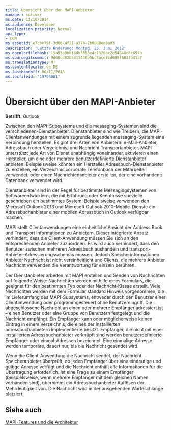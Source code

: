 ```yaml
---
title: Übersicht über den MAPI-Anbieter
manager: soliver
ms.date: 11/16/2014
ms.audience: Developer
localization_priority: Normal
api_type:
- COM
ms.assetid: e7cbc79f-3d60-4f21-a378-7b0088ee8ad3
description: 'Letzte �nderung: Montag, 25. Juni 2012'
ms.openlocfilehash: 15a53a0bb16db3683e4c1320ac2e54648c8c697b
ms.sourcegitcommit: 9d60cd82b5413446e5bc8ace2cd689f683fb41a7
ms.translationtype: MT
ms.contentlocale: de-DE
ms.lasthandoff: 06/11/2018
ms.locfileid: "19793081"
---
```

# <a name="mapi-service-provider-overview"></a>Übersicht über den MAPI-Anbieter

  
  
**Betrifft**: Outlook 
  
Zwischen den MAPI-Subsystems und die messaging-Systemen sind die verschiedenen-Dienstanbieter. Dienstanbieter sind wie Treibern, die MAPI-Clientanwendungen mit einem zugrunde liegenden messaging-System eine Verbindung herstellen. Es gibt drei Arten von Anbietern: e-Mail-Anbieter, Adressbuch oder Verzeichnis, und Nachricht Transportanbieter. MAPI unterstützt jede Art von Dienst unabhängig voneinander, aktivieren einen Hersteller, um eine oder mehrere benutzerdefinierte Dienstanbieter anbieten. Beispielsweise könnten ein Hersteller Adressbuch-Dienstanbieter zu erstellen, ein Verzeichnis corporate Telefonbuch der Mitarbeiter verwendet, oder einen Nachrichtenanbieter erstellen, der eine vorhandene Datenbank verwendet wird.
  
Dienstanbieter sind in der Regel für bestimmte Messagingsystemen von Softwareentwicklern, die mit Erfahrung oder Kenntnisse spezielle geschrieben ein bestimmtes System. Beispielsweise verwenden den Microsoft Outlook 2013 und Microsoft Outlook 2010-Mobile-Dienste ein Adressbuchanbieter einer mobilen Adressbuch in Outlook verfügbar machen. 
  
MAPI stellt Clientanwendungen eine einheitliche Ansicht der Address Book und Transport Informationen zu Anbietern. Dieser integrierte Ansatz verhindert, dass die Client-Anwendung müssen Sie sich an den entsprechenden Anbieter zuzuordnen. Es wird auch verhindert, dass den Benutzer zwischen mehreren Adressbuch aushandeln und transport-Anbieter-Adressierungsschemas müssen. Jedoch Speicherinformationen Anbieter Nachricht ist nicht vereinheitlicht und Clients, die mehrere Anbieter Nachricht verwenden die Verantwortung für einzeln berühren.
  
Der Dienstanbieter arbeiten mit MAPI erstellen und Senden von Nachrichten auf folgende Weise: Nachrichten werden mithilfe eines Formulars, die geeignet für den bestimmten Typ oder der Nachricht-Klasse erstellt. Viele Nachrichten werden mit dem Formular standard Hinweis vorgenommen, die im Lieferumfang des MAPI-Subsystems, entweder durch den Benutzer einer Clientanwendung oder programmgesteuert ohne Benutzereingriff. Die abgeschlossene Nachricht an einen oder mehrere Empfänger adressiert ist – einen Benutzer oder eine Gruppe von Benutzern festgelegt und die Nachricht empfängt. Ein Empfänger kann oder möglicherweise keinen Eintrag in einem Verzeichnis, die eines der installierten adressbuchanbietern implementierte besitzt. Empfänger, die nicht mit einer installierten Adressbuchanbieter verknüpft sind werden benutzerdefinierte Empfänger oder einmal-Adressen bezeichnet. Eine einmalige Adresse werden temporäre, dauert nur, bis die Nachricht gesendet wird. 
  
Wenn die Client-Anwendung die Nachricht sendet, der Nachricht Speicheranbieter überprüft, ob jeden Empfänger über eine eindeutige und gültige Adresse verfügt und die Nachricht enthält alle Informationen für die Übertragung erforderlich. Ist eine Frage zu einem Empfänger (beispielsweise, wenn mehrere Empfänger mit dem gleichen Namen vorhanden sind), übernimmt ein Adressbuchanbieter Auflösen der Mehrdeutigkeit von. Die Nachricht wird in der ausgehenden Warteschlange platziert. 
  
## <a name="see-also"></a>Siehe auch



[MAPI-Features und die Architektur](mapi-features-and-architecture.md)

